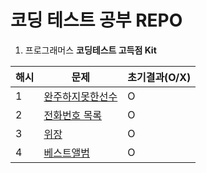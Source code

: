 # 코딩 테스트 공부 REPO

1. 프로그래머스 **코딩테스트 고득점 Kit**

|해시|문제|초기결과(O/X)|
|----|--|--|
|1|[완주하지못한선수](https://programmers.co.kr/learn/courses/30/lessons/42576)|O|
|2|[전화번호 목록](https://programmers.co.kr/learn/courses/30/lessons/42577)|O|
|3|[위장](https://programmers.co.kr/learn/courses/30/lessons/42578)|O|
|4|[베스트앨범](https://programmers.co.kr/learn/courses/30/lessons/42579)|O|

